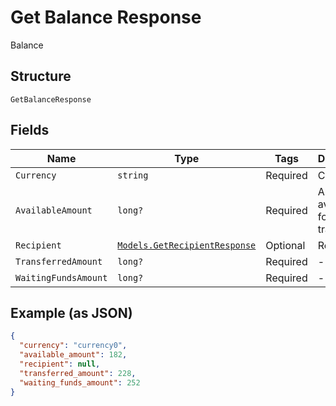 
# Get Balance Response

Balance

## Structure

`GetBalanceResponse`

## Fields

| Name | Type | Tags | Description |
|  --- | --- | --- | --- |
| `Currency` | `string` | Required | Currency |
| `AvailableAmount` | `long?` | Required | Amount available for transferring |
| `Recipient` | [`Models.GetRecipientResponse`](../../doc/models/get-recipient-response.md) | Optional | Recipient |
| `TransferredAmount` | `long?` | Required | - |
| `WaitingFundsAmount` | `long?` | Required | - |

## Example (as JSON)

```json
{
  "currency": "currency0",
  "available_amount": 182,
  "recipient": null,
  "transferred_amount": 228,
  "waiting_funds_amount": 252
}
```

